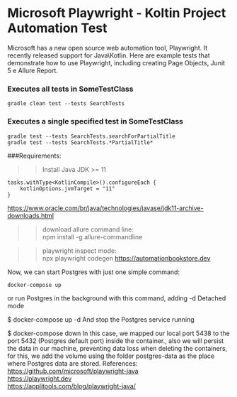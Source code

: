 # Microsoft Playwright - Koltin Project Automation Test

Microsoft has a new open source web automation tool, Playwright. It recently released support for Java\Kotlin. Here are example tests that demonstrate how to use Playwright, including creating Page Objects, Junit 5 e Allure Report.  


### Executes all tests in SomeTestClass
```
gradle clean test --tests SearchTests
```
### Executes a single specified test in SomeTestClass
```
gradle test --tests SearchTests.searchForPartialTitle
gradle test --tests SearchTests.*PartialTitle*
```
###Requirements:  
>> Install Java JDK >= 11  
```  
tasks.withType<KotlinCompile>().configureEach {
    kotlinOptions.jvmTarget = "11"
}
```  
https://www.oracle.com/br/java/technologies/javase/jdk11-archive-downloads.html  

>> download allure command line:  
npm install -g allure-commandline

>> playwright inspect mode:  
npx playwright codegen https://automationbookstore.dev

Now, we can start Postgres with just one simple command:
````shell
docker-compose up
````
or run Postgres in the background with this command, adding -d Detached mode

$ docker-compose up -d
And stop the Postgres service running

$ docker-compose down
In this case, we mapped our local port 5438 to the port 5432 (Postgres default port) inside the container., also we will persist the data in our machine, preventing data loss when deleting the containers, for this, we add the volume using the folder postgres-data as the place where Postgres data are stored.
References:  
https://github.com/microsoft/playwright-java  
https://playwright.dev  
https://applitools.com/blog/playwright-java/  
